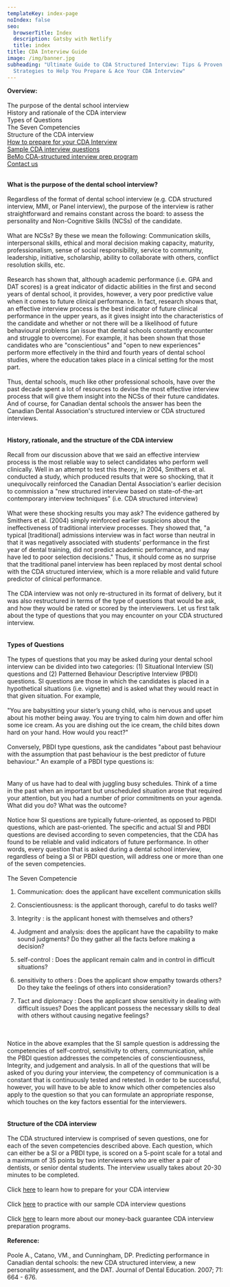 ```yaml
---
templateKey: index-page
noIndex: false
seo:
  browserTitle: Index
  description: Gatsby with Netlify
  title: index
title: CDA Interview Guide
image: /img/banner.jpg
subheading: "Ultimate Guide to CDA Structured Interview: Tips & Proven
  Strategies to Help You Prepare & Ace Your CDA Interview"
---
```


**Overview:**\
\
The purpose of the dental school interview\
History and rationale of the CDA interview\
Types of Questions\
The Seven Competencies\
Structure of the CDA interview\
[How to prepare for your CDA Interview](https://frosty-shaw-5cf4a5.netlify.app/) \
[Sample CDA interview questions](https://frosty-shaw-5cf4a5.netlify.app/) \
[BeMo CDA-structured interview prep program](https://frosty-shaw-5cf4a5.netlify.app/) \
[Contact us](https://frosty-shaw-5cf4a5.netlify.app/contact)

\
**What is the purpose of the dental school interview?**\
\
Regardless of the format of dental school interview (e.g. CDA structured interview, MMI, or Panel interview), the purpose of the interview is rather straightforward and remains constant across the board: to assess the personality and Non-Cognitive Skills (NCSs) of the candidate.\
\
What are NCSs? By these we mean the following: Communication skills, interpersonal skills, ethical and moral decision making capacity, maturity, professionalism, sense of social responsibility, service to community, leadership, initiative, scholarship, ability to collaborate with others, conflict resolution skills, etc.\
\
Research has shown that, although academic performance (i.e. GPA and DAT scores) is a great indicator of didactic abilities in the first and second years of dental school, it provides, however, a very poor predictive value when it comes to future clinical performance. In fact, research shows that, an effective interview process is the best indicator of future clinical performance in the upper years, as it gives insight into the characteristics of the candidate and whether or not there will be a likelihood of future behavioural problems (an issue that dental schools constantly encounter and struggle to overcome). For example, it has been shown that those candidates who are "conscientious" and "open to new experiences" perform more effectively in the third and fourth years of dental school studies, where the education takes place in a clinical setting for the most part.\
\
Thus, dental schools, much like other professional schools, have over the past decade spent a lot of resources to devise the most effective interview process that will give them insight into the NCSs of their future candidates. And of course, for Canadian dental schools the answer has been the Canadian Dental Association's structured interview or CDA structured interviews.\
\
\
**History, rationale, and the structure of the CDA interview**\
\
Recall from our discussion above that we said an effective interview process is the most reliable way to select candidates who perform well clinically. Well in an attempt to test this theory, in 2004, Smithers et al. conducted a study, which produced results that were so shocking, that it unequivocally reinforced the Canadian Dental Association's earlier decision to commission a "new structured interview based on state-of-the-art contemporary interview techniques" (i.e. CDA structured interview)\
\
What were these shocking results you may ask? The evidence gathered by Smithers et al. (2004) simply reinforced earlier suspicions about the ineffectiveness of traditional interview processes. They showed that, "a typical \[traditional] admissions interview was in fact worse than neutral in that it was negatively associated with students' performance in the first year of dental training, did not predict academic performance, and may have led to poor selection decisions." Thus, it should come as no surprise that the traditional panel interview has been replaced by most dental school with the CDA structured interview, which is a more reliable and valid future predictor of clinical performance.\
\
The CDA interview was not only re-structured in its format of delivery, but it was also restructured in terms of the type of questions that would be ask, and how they would be rated or scored by the interviewers. Let us first talk about the type of questions that you may encounter on your CDA structured interview.\
\
\
**Types of Questions**\
\
The types of questions that you may be asked during your dental school interview can be divided into two categories: (1) Situational Interview (SI) questions and (2) Patterned Behaviour Descriptive Interview (PBDI) questions. SI questions are those in which the candidates is placed in a hypothetical situations (i.e. vignette) and is asked what they would react in that given situation. For example,\
\
"You are babysitting your sister’s young child, who is nervous and upset about his mother being away. You are trying to calm him down and offer him some ice cream. As you are dishing out the ice cream, the child bites down hard on your hand. How would you react?"\
\
Conversely, PBDI type questions, ask the candidates "about past behaviour with the assumption that past behaviour is the best predictor of future behaviour." An example of a PBDI type questions is:\
\
\
Many of us have had to deal with juggling busy schedules. Think of a time in the past when an important but unscheduled situation arose that required your attention, but you had a number of prior commitments on your agenda. What did you do? What was the outcome?\
\
Notice how SI questions are typically future-oriented, as opposed to PBDI questions, which are past-oriented. The specific and actual SI and PBDI questions are devised according to seven competencies, that the CDA has found to be reliable and valid indicators of future performance. In other words, every question that is asked during a dental school interview, regardless of being a SI or PBDI question, will address one or more than one of the seven competencies.\
\
The Seven Competencie

1. Communication: does the applicant have excellent communication skills

2. Conscientiousness: is the applicant thorough, careful to do tasks well?

3. Integrity : is the applicant honest with themselves and others?

4. Judgment and analysis: does the applicant have the capability to make sound judgments? Do they gather all the facts before making a decision?

5. self-control : Does the applicant remain calm and in control in difficult situations?

6. sensitivity to others : Does the applicant show empathy towards others? Do they take the feelings of others into consideration?

7. Tact and diplomacy : Does the applicant show sensitivity in dealing with difficult issues? Does the applicant possess the necessary skills to deal with others without causing negative feelings?

\
\
Notice in the above examples that the SI sample question is addressing the competencies of self-control, sensitivity to others, communication, while the PBDI question addresses the competencies of conscientiousness, Integrity, and judgement and analysis. In all of the questions that will be asked of you during your interview, the competency of communication is a constant that is continuously tested and retested. In order to be successful, however, you will have to be able to know which other competencies also apply to the question so that you can formulate an appropriate response, which touches on the key factors essential for the interviewers.\
\
\
**Structure of the CDA interview**\
\
The CDA structured interview is comprised of seven questions, one for each of the seven competencies described above. Each question, which can either be a SI or a PBDI type, is scored on a 5-point scale for a total and a maximum of 35 points by two interviewers who are either a pair of dentists, or senior dental students. The interview usually takes about 20-30 minutes to be completed.\
\
Click [here](https://frosty-shaw-5cf4a5.netlify.app/ "How To Prepare") to learn how to prepare for your CDA interview\
\
Click [here](https://frosty-shaw-5cf4a5.netlify.app/ "CDA Interview Questions") to practice with our sample CDA interview questions\
\
Click [here](https://frosty-shaw-5cf4a5.netlify.app/) to learn more about our money-back guarantee CDA interview preparation programs.\
\
**Reference:**\
\
Poole A., Catano, VM., and Cunningham, DP. Predicting performance in Canadian dental schools: the new CDA structured interview, a new personality assessment, and the DAT. Journal of Dental Education. 2007; 71: 664 - 676.
